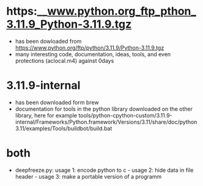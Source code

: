 # https:\_\_www.python.org_ftp_pthon_3.11.9_Python-3.11.9.tgz

- has been dowloaded from https://www.python.org/ftp/python/3.11.9/Python-3.11.9.tgz
- many interesting code, documentation, ideas, tools, and even protections (aclocal.m4) against 0days

# 3.11.9-internal

- has been downloaded form brew
- documentation for tools in the python library downloaded on the other library, here for example tools/python-cpython-custom/3.11.9-internal/Frameworks/Python.framework/Versions/3.11/share/doc/python3.11/examples/Tools/buildbot/build.bat

# both

- deepfreeze.py: usage 1: encode python to c - usage 2: hide data in file header - usage 3: make a portable version of a programm
